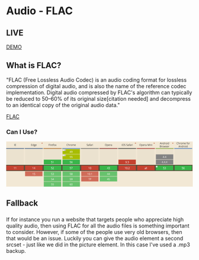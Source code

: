 # Audio - FLAC

## LIVE

[DEMO](https://mimaaa.github.io/BROTECH/Week2/html-feature-2/index.html)

## What is FLAC?

"FLAC (Free Lossless Audio Codec) is an audio coding format for lossless compression of digital audio, and is also the name of the reference codec implementation. Digital audio compressed by FLAC's algorithm can typically be reduced to 50–60% of its original size[citation needed] and decompress to an identical copy of the original audio data."

[FLAC](https://en.wikipedia.org/wiki/FLAC)

### Can I Use?

![alt text](https://github.com/Mimaaa/MINOR_WD_BROTECH/blob/master/Week2/html-feature-2/img/flac.png "FLAC CanIUse")

## Fallback

### <MP3>

If for instance you run a website that targets people who appreciate high quality audio, then using FLAC for all the audio files is something important to consider. However, if some of the people use very old browsers, then that would be an issue. Luckily you can give the audio element a second srcset - just like we did in the picture element. In this case I've used a .mp3 backup.
